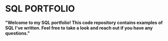 # SQL PORTFOLIO
**"Welcome to my SQL portfolio! This code repository contains examples of SQL I've written. Feel free to take a look and reach out if you have any questions."**
